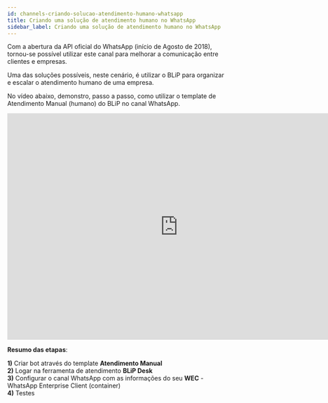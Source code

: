 ```yaml
---
id: channels-criando-solucao-atendimento-humano-whatsapp
title: Criando uma solução de atendimento humano no WhatsApp
sidebar_label: Criando uma solução de atendimento humano no WhatsApp
---
```


Com a abertura da API oficial do WhatsApp (início de Agosto de 2018), tornou-se possível utilizar este canal para melhorar a comunicação entre clientes e empresas.

Uma das soluções possíveis, neste cenário, é utilizar o BLiP para organizar e escalar o atendimento humano de uma empresa.

No vídeo abaixo, demonstro, passo a passo, como utilizar o template de Atendimento Manual (humano) do BLiP no canal WhatsApp.

<iframe width="778" height="517" src="https://www.youtube.com/embed/gfXfbFBRy7Q" frameborder="0" allow="accelerometer; autoplay; encrypted-media; gyroscope; picture-in-picture" allowfullscreen></iframe><br>

**Resumo das etapas**:

**1)** Criar bot através do template **Atendimento Manual**  
**2)** Logar na ferramenta de atendimento **BLiP Desk**  
**3)** Configurar o canal WhatsApp com as informações do seu **WEC** - WhatsApp Enterprise Client (container)  
**4)** Testes  
